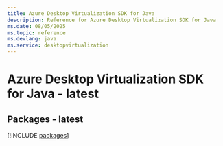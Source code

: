 ```yaml
---
title: Azure Desktop Virtualization SDK for Java
description: Reference for Azure Desktop Virtualization SDK for Java
ms.date: 08/05/2025
ms.topic: reference
ms.devlang: java
ms.service: desktopvirtualization
---
```

# Azure Desktop Virtualization SDK for Java - latest
## Packages - latest
[!INCLUDE [packages](desktop-virtualization-index.md)]